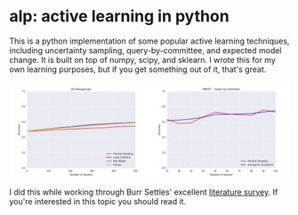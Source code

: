 # alp: active learning in python

This is a python implementation of some popular active learning techniques,
including uncertainty sampling, query-by-committee, and expected model change.
It is built on top of numpy, scipy, and sklearn.
I wrote this for my own learning purposes, but if you get something out of
it, that's great.

<p align="center">
  <img src="misc/plot.jpg" alt=""/>
</p>

I did this while working through Burr Settles' excellent
[literature survey](http://burrsettles.com/pub/settles.activelearning.pdf).
If you're interested in this topic you should read it. 
